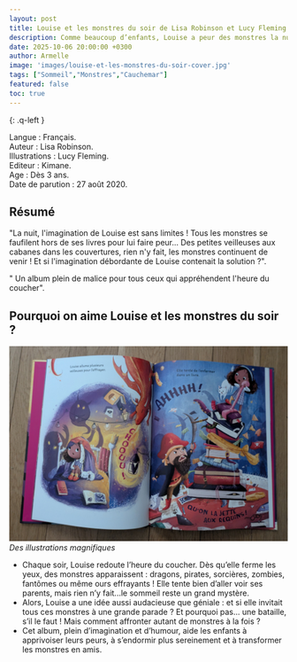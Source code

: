 ```yaml
---
layout: post
title: Louise et les monstres du soir de Lisa Robinson et Lucy Fleming.
description: Comme beaucoup d’enfants, Louise a peur des monstres la nuit. Mais grâce à son imagination débordante, elle va découvrir qu'avec de la créativité, on peut chasser les cauchemars.
date: 2025-10-06 20:00:00 +0300
author: Armelle
image: 'images/louise-et-les-monstres-du-soir-cover.jpg'
tags: ["Sommeil","Monstres","Cauchemar"]
featured: false
toc: true
---
```


{: .q-left }

Langue : Français.  
Auteur : Lisa Robinson.  
Illustrations : Lucy Fleming.                    
Editeur : Kimane.              
Age : Dès 3 ans.                             
Date de parution : 27 août 2020.        

## Résumé

"La nuit, l'imagination de Louise est sans limites ! Tous les monstres se faufilent hors de ses livres pour lui faire peur... Des petites veilleuses aux cabanes dans les couvertures, rien n'y fait, les monstres continuent de venir ! Et si l'imagination débordante de Louise contenait la solution ?".

" Un album plein de malice pour tous ceux qui appréhendent l'heure du coucher".

## Pourquoi on aime Louise et les monstres du soir ?

![Des illustrations magnifiques](images/louise-et-les-monstres-du-soir-int.jpg)
*Des illustrations magnifiques*
- Chaque soir, Louise redoute l’heure du coucher. Dès qu’elle ferme les yeux, des monstres apparaissent : dragons, pirates, sorcières, zombies, fantômes ou même ours effrayants ! 
Elle tente bien d’aller voir ses parents, mais rien n’y fait...le sommeil reste un grand mystère.
- Alors, Louise a une idée aussi audacieuse que géniale : et si elle invitait tous ces monstres à une grande parade ? Et pourquoi pas... une bataille, s’il le faut ! Mais comment affronter autant de monstres à la fois ?
- Cet album, plein d’imagination et d’humour, aide les enfants à apprivoiser leurs peurs, à s’endormir plus sereinement et à transformer les monstres en amis.







